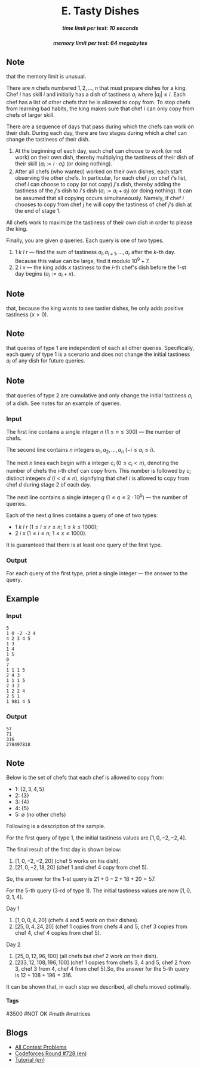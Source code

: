 <h1 style='text-align: center;'> E. Tasty Dishes</h1>

<h5 style='text-align: center;'>time limit per test: 10 seconds</h5>
<h5 style='text-align: center;'>memory limit per test: 64 megabytes</h5>


## Note

 that the memory limit is unusual.

There are $n$ chefs numbered $1, 2, \ldots, n$ that must prepare dishes for a king. Chef $i$ has skill $i$ and initially has a dish of tastiness $a_i$ where $|a_i| \leq i$. Each chef has a list of other chefs that he is allowed to copy from. To stop chefs from learning bad habits, the king makes sure that chef $i$ can only copy from chefs of larger skill.

There are a sequence of days that pass during which the chefs can work on their dish. During each day, there are two stages during which a chef can change the tastiness of their dish. 

1. At the beginning of each day, each chef can choose to work (or not work) on their own dish, thereby multiplying the tastiness of their dish of their skill ($a_i := i \cdot a_i$) (or doing nothing).
2. After all chefs (who wanted) worked on their own dishes, each start observing the other chefs. In particular, for each chef $j$ on chef $i$'s list, chef $i$ can choose to copy (or not copy) $j$'s dish, thereby adding the tastiness of the $j$'s dish to $i$'s dish ($a_i := a_i + a_j$) (or doing nothing). It can be assumed that all copying occurs simultaneously. Namely, if chef $i$ chooses to copy from chef $j$ he will copy the tastiness of chef $j$'s dish at the end of stage $1$.

All chefs work to maximize the tastiness of their own dish in order to please the king.

Finally, you are given $q$ queries. Each query is one of two types.

1. $1$ $k$ $l$ $r$ — find the sum of tastiness $a_l, a_{l+1}, \ldots, a_{r}$ after the $k$-th day. Because this value can be large, find it modulo $10^9 + 7$.
2. $2$ $i$ $x$ — the king adds $x$ tastiness to the $i$-th chef's dish before the $1$-st day begins ($a_i := a_i + x$). 
## Note

 that, because the king wants to see tastier dishes, he only adds positive tastiness ($x > 0$).

## Note

 that queries of type $1$ are independent of each all other queries. Specifically, each query of type $1$ is a scenario and does not change the initial tastiness $a_i$ of any dish for future queries. 
## Note

 that queries of type $2$ are cumulative and only change the initial tastiness $a_i$ of a dish. See notes for an example of queries.

### Input

The first line contains a single integer $n$ ($1 \le n \le 300$) — the number of chefs.

The second line contains $n$ integers $a_1, a_2, \ldots, a_n$ ($-i \le a_i \le i$).

The next $n$ lines each begin with a integer $c_i$ ($0 \le c_i < n$), denoting the number of chefs the $i$-th chef can copy from. This number is followed by $c_i$ distinct integers $d$ ($i < d \le n$), signifying that chef $i$ is allowed to copy from chef $d$ during stage $2$ of each day.

The next line contains a single integer $q$ ($1 \le q \le 2 \cdot 10^5$) — the number of queries.

Each of the next $q$ lines contains a query of one of two types: 

* $1$ $k$ $l$ $r$ ($1 \le l \le r \le n$; $1 \le k \le 1000$);
* $2$ $i$ $x$ ($1 \le i \le n$; $1 \le x \le 1000$).

It is guaranteed that there is at least one query of the first type.

### Output

For each query of the first type, print a single integer — the answer to the query.

## Example

### Input


```text
5
1 0 -2 -2 4
4 2 3 4 5
1 3
1 4
1 5
0
7
1 1 1 5
2 4 3
1 1 1 5
2 3 2
1 2 2 4
2 5 1
1 981 4 5
```
### Output


```text
57
71
316
278497818
```
## Note

Below is the set of chefs that each chef is allowed to copy from:

* $1$: $\{2, 3, 4, 5\}$
* $2$: $\{3\}$
* $3$: $\{4\}$
* $4$: $\{5\}$
* $5$: $\emptyset$ (no other chefs)

Following is a description of the sample.

For the first query of type $1$, the initial tastiness values are $[1, 0, -2, -2, 4]$.

The final result of the first day is shown below: 

1. $[1, 0, -2, -2, 20]$ (chef $5$ works on his dish).
2. $[21, 0, -2, 18, 20]$ (chef $1$ and chef $4$ copy from chef $5$).

So, the answer for the $1$-st query is $21 + 0 - 2 + 18 + 20 = 57$.

For the $5$-th query ($3$-rd of type $1$). The initial tastiness values are now $[1, 0, 0, 1, 4]$.

Day 1 

1. $[1, 0, 0, 4, 20]$ (chefs $4$ and $5$ work on their dishes).
2. $[25,0, 4, 24, 20]$ (chef $1$ copies from chefs $4$ and $5$, chef $3$ copies from chef $4$, chef $4$ copies from chef $5$).

Day 2 

1. $[25, 0, 12, 96, 100]$ (all chefs but chef $2$ work on their dish).
2. $[233, 12, 108, 196, 100]$ (chef $1$ copies from chefs $3$, $4$ and $5$, chef $2$ from $3$, chef $3$ from $4$, chef $4$ from chef $5$).So, the answer for the $5$-th query is $12+108+196=316$.

It can be shown that, in each step we described, all chefs moved optimally.



#### Tags 

#3500 #NOT OK #math #matrices 

## Blogs
- [All Contest Problems](../Codeforces_Round_728_(Div._1).md)
- [Codeforces Round #728 (en)](../blogs/Codeforces_Round_728_(en).md)
- [Tutorial (en)](../blogs/Tutorial_(en).md)
